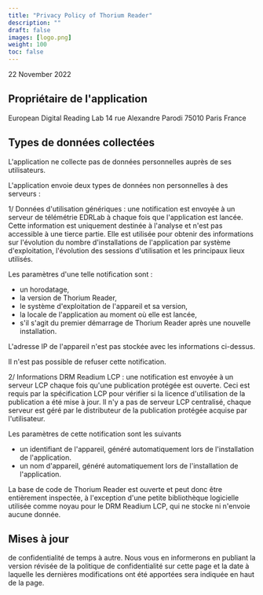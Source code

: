 ```yaml
---
title: "Privacy Policy of Thorium Reader"
description: ""
draft: false
images: [logo.png]
weight: 100
toc: false
---
```




22 November 2022

## Propriétaire de l'application

European Digital Reading Lab
14 rue Alexandre Parodi
75010 Paris
France

## Types de données collectées

L'application ne collecte pas de données personnelles auprès de ses utilisateurs.

L'application envoie deux types de données non personnelles à des serveurs :

1/ Données d'utilisation génériques : une notification est envoyée à un serveur de télémétrie EDRLab à chaque fois que l'application est lancée. Cette information est uniquement destinée à l'analyse et n'est pas accessible à une tierce partie. Elle est utilisée pour obtenir des informations sur l'évolution du nombre d'installations de l'application par système d'exploitation, l'évolution des sessions d'utilisation et les principaux lieux utilisés.

Les paramètres d'une telle notification sont :

* un horodatage,
* la version de Thorium Reader,
* le système d'exploitation de l'appareil et sa version,
* la locale de l'application au moment où elle est lancée,
* s'il s'agit du premier démarrage de Thorium Reader après une nouvelle installation.

L'adresse IP de l'appareil n'est pas stockée avec les informations ci-dessus.

Il n'est pas possible de refuser cette notification.

2/ Informations DRM Readium LCP : une notification est envoyée à un serveur LCP chaque fois qu'une publication protégée est ouverte. Ceci est requis par la spécification LCP pour vérifier si la licence d'utilisation de la publication a été mise à jour. Il n'y a pas de serveur LCP centralisé, chaque serveur est géré par le distributeur de la publication protégée acquise par l'utilisateur.

Les paramètres de cette notification sont les suivants

* un identifiant de l'appareil, généré automatiquement lors de l'installation de l'application.
* un nom d'appareil, généré automatiquement lors de l'installation de l'application.

La base de code de Thorium Reader est ouverte et peut donc être entièrement inspectée, à l'exception d'une petite bibliothèque logicielle utilisée comme noyau pour le DRM Readium LCP, qui ne stocke ni n'envoie aucune donnée.

## Mises à jour

de confidentialité de temps à autre. Nous vous en informerons en publiant la version révisée de la politique de confidentialité sur cette page et la date à laquelle les dernières modifications ont été apportées sera indiquée en haut de la page.